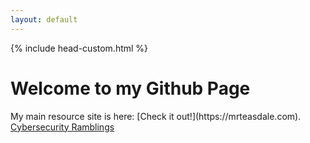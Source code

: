 ```yaml
---
layout: default
---
```

{% include head-custom.html %}
<h1>Welcome to my Github Page</h1>
My main resource site is here: [Check it out!](https://mrteasdale.com).
<div class="container">
  <div class="column">
    <a href="./cyber-security.html"><div class="box">Cybersecurity Ramblings</div></a>
    <div class="box"></div>
    <div class="box"></div>
  </div>
  <div class="column">
    <div class="box"></div>
    <div class="box"></div>
    <div class="box"></div>
  </div>
</div>